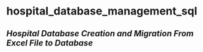 # hospital_database_management_sql
<em><h2>Hospital Database Creation and Migration From Excel File to Database</h2></em>
